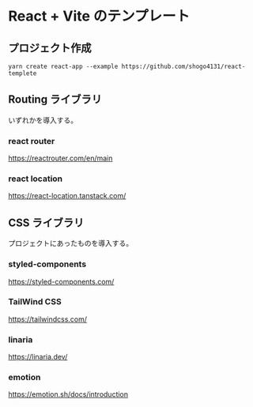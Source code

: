 # React + Vite のテンプレート

## プロジェクト作成

```
yarn create react-app --example https://github.com/shogo4131/react-templete
```

## Routing ライブラリ

いずれかを導入する。

### react router

https://reactrouter.com/en/main

### react location

https://react-location.tanstack.com/

## CSS ライブラリ

プロジェクトにあったものを導入する。

### styled-components

https://styled-components.com/

### TailWind CSS

https://tailwindcss.com/

### linaria

https://linaria.dev/

### emotion

https://emotion.sh/docs/introduction
